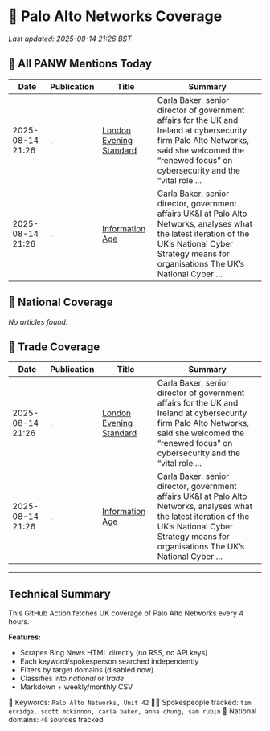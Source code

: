 # 🔐 Palo Alto Networks Coverage

_Last updated: 2025-08-14 21:26 BST_

## 📌 All PANW Mentions Today

| Date | Publication | Title | Summary |
|------|-------------|--------|---------|
| 2025-08-14 21:26 | . | [London Evening Standard](/news/search?q=site%3awww.standard.co.uk&FORM=NWBCLM) | Carla Baker, senior director of government affairs for the UK and Ireland at cybersecurity firm Palo Alto Networks, said she welcomed the “renewed focus” on cybersecurity and the “vital role ... |
| 2025-08-14 21:26 | . | [Information Age](/news/search?q=site%3awww.information-age.com&FORM=NWBCLM) | Carla Baker, senior director, government affairs UK&I at Palo Alto Networks, analyses what the latest iteration of the UK’s National Cyber Strategy means for organisations The UK’s National Cyber ... |

## 📰 National Coverage

_No articles found._

## 📘 Trade Coverage

| Date | Publication | Title | Summary |
|------|-------------|--------|---------|
| 2025-08-14 21:26 | . | [London Evening Standard](/news/search?q=site%3awww.standard.co.uk&FORM=NWBCLM) | Carla Baker, senior director of government affairs for the UK and Ireland at cybersecurity firm Palo Alto Networks, said she welcomed the “renewed focus” on cybersecurity and the “vital role ... |
| 2025-08-14 21:26 | . | [Information Age](/news/search?q=site%3awww.information-age.com&FORM=NWBCLM) | Carla Baker, senior director, government affairs UK&I at Palo Alto Networks, analyses what the latest iteration of the UK’s National Cyber Strategy means for organisations The UK’s National Cyber ... |


---

## Technical Summary

This GitHub Action fetches UK coverage of Palo Alto Networks every 4 hours.

**Features:**
- Scrapes Bing News HTML directly (no RSS, no API keys)
- Each keyword/spokesperson searched independently
- Filters by target domains (disabled now)
- Classifies into _national_ or _trade_
- Markdown + weekly/monthly CSV

📌 Keywords: `Palo Alto Networks, Unit 42`
🧑‍💼 Spokespeople tracked: `tim erridge, scott mckinnon, carla baker, anna chung, sam rubin`
📰 National domains: `40` sources tracked

